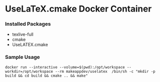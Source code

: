 # UseLaTeX.cmake Docker Container
### Installed Packages
- texlive-full
- cmake
- UseLATEX.cmake

### Sample Usage
```
docker run --interactive --volume=$(pwd):/opt/workspace --workdir=/opt/workspace --rm makeappdev/uselatex  /bin/sh -c "mkdir -p build && cd build && cmake .. && make"
```
